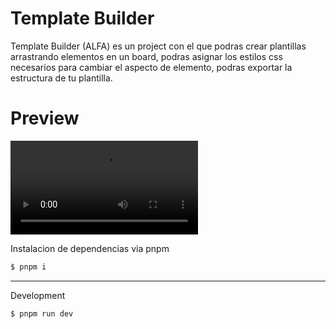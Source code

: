 # Template Builder

Template Builder (ALFA) es un project con el que podras crear plantillas arrastrando elementos en un board, podras asignar los estilos css necesarios para cambiar el aspecto de elemento, podras exportar la estructura de tu plantilla.

# Preview

![Preview Template Builder](./screenshot/capture.webm)

Instalacion de dependencias via pnpm
```js
$ pnpm i
```
---
Development
```js
$ pnpm run dev
```

